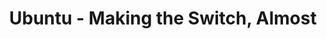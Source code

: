 ---
layout: redirect
title: Ubuntu - Making the Switch, Almost
permalink: /technology/software/open-source/ubuntu-making-the-switch-almost/
redirect: /software/ubuntu-making-the-switch-almost/
---